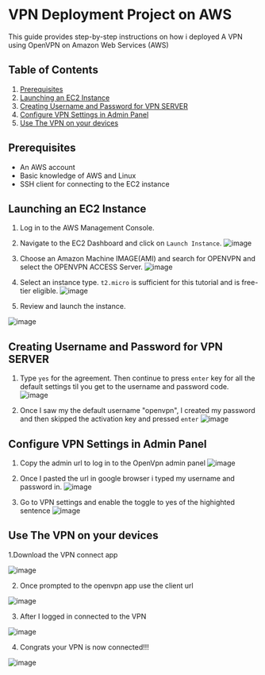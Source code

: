 
# VPN Deployment Project on AWS


This guide provides step-by-step instructions on how i deployed A VPN using OpenVPN on Amazon Web Services (AWS) 

## Table of Contents

1. [Prerequisites](#prerequisites)
2. [Launching an EC2 Instance](#launching-an-ec2-instance)
3. [Creating Username and Password for VPN SERVER](#creating-username-and-password-for-vpn-server)  
4. [ Configure VPN Settings in Admin Panel](#configure-vpn-settings-in-admin-panel)
5. [Use The VPN on your devices](#use-the-vpn-on-your-devices)
 

## Prerequisites

- An AWS account
- Basic knowledge of AWS and Linux
- SSH client for connecting to the EC2 instance

## Launching an EC2 Instance

1. Log in to the AWS Management Console.
2. Navigate to the EC2 Dashboard and click on `Launch Instance`.
 ![image](https://github.com/warquise/VPN-Deployment/assets/160808546/5b3cf88c-59dd-4f4e-9e70-03ce7f7e0c5f)
3. Choose an Amazon Machine IMAGE(AMI) and search for OPENVPN and select the OPENVPN ACCESS Server. 
   ![image](https://github.com/warquise/VPN-Deployment/assets/160808546/a9448878-a133-49c1-9ab4-49458e767034)

4. Select an instance type. `t2.micro` is sufficient for this tutorial and is free-tier eligible.
![image](https://github.com/warquise/VPN-Deployment/assets/160808546/7c725d31-6ddc-44c9-83eb-88274ef5583b)

5. Review and launch the instance.

![image](https://github.com/warquise/VPN-Deployment/assets/160808546/155d9856-5306-4857-b708-b94a9deabcbf)

## Creating Username and Password for VPN SERVER

1. Type `yes` for the agreement. Then continue to press `enter` key for all the default settings til you get to the username and password code.
  ![image](https://github.com/warquise/VPN-Deployment/assets/160808546/54bb1074-d9ca-41ec-879a-77cc00939647)

2. Once I saw my the default username "openvpn", I created my password and then skipped the activation key and pressed `enter`
![image](https://github.com/warquise/VPN-Deployment/assets/160808546/b0f9c4da-4d6a-40a0-b799-0318225fab47)


## Configure VPN Settings in Admin Panel

1. Copy the admin url to log in to the OpenVpn admin panel
![image](https://github.com/warquise/VPN-Deployment/assets/160808546/3e033204-8015-45dc-a9d4-58f76657e4cc)

2. Once I pasted the url in google browser i typed my username and password in.
![image](https://github.com/warquise/VPN-Deployment/assets/160808546/14ca6e1f-c275-4fe3-bb99-3e9e0ab1e001)

3. Go to VPN settings and enable the toggle to yes of the highighted sentence 
   ![image](https://github.com/warquise/VPN-Deployment/assets/160808546/c219ff64-8ed0-42b0-bf54-075540ee6109)


## Use The VPN on your devices

1.Download the VPN connect app 

![image](https://github.com/warquise/VPN-Deployment/assets/160808546/c97116ab-a2d5-419b-8714-779e414bf37d)

2. Once prompted to the openvpn app use the client url

![image](https://github.com/warquise/VPN-Deployment/assets/160808546/1168e0e6-5ce8-4e8e-8f6d-16e0a777c34c)

3. After I logged in connected to the VPN

![image](https://github.com/warquise/VPN-Deployment/assets/160808546/b562da0a-b6b4-40f0-9808-77feda9deeb7)

4. Congrats your VPN is now connected!!!

![image](https://github.com/warquise/VPN-Deployment/assets/160808546/415cf2fd-c549-4f2a-8d09-017a57babbdd)

